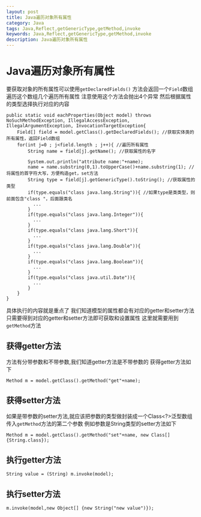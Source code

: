 ```yaml
---
layout: post
title: Java遍历对象所有属性
category: Java
tags: Java,Reflect,getGenericType,getMethod,invoke
keywords: Java,Reflect,getGenericType,getMethod,invoke
description: Java遍历对象所有属性
---
```


# Java遍历对象所有属性

要获取对象的所有属性可以使用`getDeclaredFields()`
方法会返回一个`Field`数组
遍历这个数组几个遍历所有属性
注意使用这个方法会抛出4个异常
然后根据属性的类型选择执行对应的内容

    public static void eachProperties(Object model) throws NoSuchMethodException, IllegalAccessException, IllegalArgumentException, InvocationTargetException{
        Field[] field = model.getClass().getDeclaredFields(); //获取实体类的所有属性，返回Field数组
        for(int j=0 ; j<field.length ; j++){ //遍历所有属性
            String name = field[j].getName(); //获取属性的名字

            System.out.println("attribute name:"+name);
            name = name.substring(0,1).toUpperCase()+name.substring(1); //将属性的首字符大写，方便构造get，set方法
            String type = field[j].getGenericType().toString(); //获取属性的类型
            if(type.equals("class java.lang.String")){ //如果type是类类型，则前面包含"class "，后面跟类名
              ...
            }
            if(type.equals("class java.lang.Integer")){
              ...
            }
            if(type.equals("class java.lang.Short")){
              ...
            }
            if(type.equals("class java.lang.Double")){
              ...
            }
            if(type.equals("class java.lang.Boolean")){
              ...
            }
            if(type.equals("class java.util.Date")){
              ...
            }
        }
    }

具体执行的内容就是重点了
我们知道模型的属性都会有对应的getter和setter方法
只需要得到对应的getter和setter方法即可获取和设置属性
这里就需要用到`getMethod`方法

## 获得getter方法
方法有分带参数和不带参数,我们知道getter方法是不带参数的
获得getter方法如下

    Method m = model.getClass().getMethod("get"+name);

## 获得setter方法
如果是带参数的setter方法,就应该把参数的类型做封装成一个Class<?>泛型数组传入`getMethod`方法的第二个参数
例如参数是String类型的setter方法如下

    Method m = model.getClass().getMethod("set"+name, new Class[] {String.class});

## 执行getter方法

    String value = (String) m.invoke(model);

## 执行setter方法

    m.invoke(model,new Object[] {new String("new value")});

